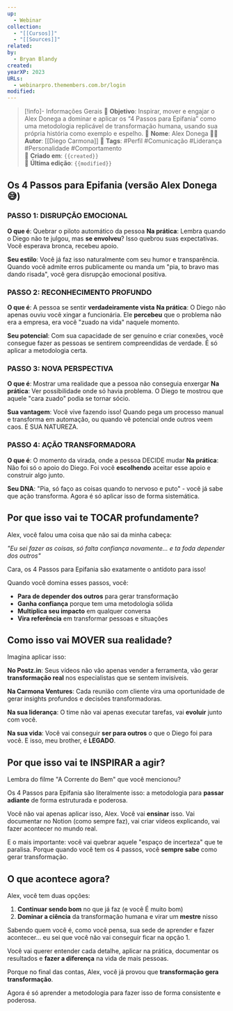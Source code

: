 ```yaml
---
up:
  - Webinar
collection:
  - "[[Cursos]]"
  - "[[Sources]]"
related: 
by:
  - Bryan Blandy
created: 
yearXP: 2023
URLs:
  - webinarpro.themembers.com.br/login
modified:
---
```

> [!info]- Informações Gerais
> 🎯 **Objetivo**: Inspirar, mover e engajar o Alex Donega a dominar e aplicar os “4 Passos para Epifania” como uma metodologia replicável de transformação humana, usando sua própria história como exemplo e espelho.
> 👤 **Nome**: Alex Donega 
> 🧑‍🏫 **Autor**: [[Diego Carmona]]
> 🔖 **Tags**: #Perfil #Comunicação #Liderança #Personalidade #Comportamento  
> 📅 **Criado em**: `{{created}}`  
> 📅 **Última edição**: `{{modified}}`


## Os 4 Passos para Epifania (versão Alex Donega 😅)

### PASSO 1: DISRUPÇÃO EMOCIONAL
**O que é**: Quebrar o piloto automático da pessoa
**Na prática**: Lembra quando o Diego não te julgou, mas **se envolveu**? Isso quebrou suas expectativas. Você esperava bronca, recebeu apoio.

**Seu estilo**: Você já faz isso naturalmente com seu humor e transparência. Quando você admite erros publicamente ou manda um "pia, to bravo mas dando risada", você gera disrupção emocional positiva.

### PASSO 2: RECONHECIMENTO PROFUNDO  
**O que é**: A pessoa se sentir **verdadeiramente vista**
**Na prática**: O Diego não apenas ouviu você xingar a funcionária. Ele **percebeu** que o problema não era a empresa, era você "zuado na vida" naquele momento.

**Seu potencial**: Com sua capacidade de ser genuíno e criar conexões, você consegue fazer as pessoas se sentirem compreendidas de verdade. É só aplicar a metodologia certa.

### PASSO 3: NOVA PERSPECTIVA
**O que é**: Mostrar uma realidade que a pessoa não conseguia enxergar
**Na prática**: Ver possibilidade onde só havia problema. O Diego te mostrou que aquele "cara zuado" podia se tornar sócio.

**Sua vantagem**: Você vive fazendo isso! Quando pega um processo manual e transforma em automação, ou quando vê potencial onde outros veem caos. É SUA NATUREZA.

### PASSO 4: AÇÃO TRANSFORMADORA
**O que é**: O momento da virada, onde a pessoa DECIDE mudar
**Na prática**: Não foi só o apoio do Diego. Foi você **escolhendo** aceitar esse apoio e construir algo junto.

**Seu DNA**: "Pia, só faço as coisas quando to nervoso e puto" - você já sabe que ação transforma. Agora é só aplicar isso de forma sistemática.

## Por que isso vai te TOCAR profundamente?

Alex, você falou uma coisa que não sai da minha cabeça:

*"Eu sei fazer as coisas, só falta confiança novamente... e ta foda depender dos outros"*

Cara, os 4 Passos para Epifania são exatamente o antídoto para isso! 

Quando você domina esses passos, você:
- **Para de depender dos outros** para gerar transformação
- **Ganha confiança** porque tem uma metodologia sólida
- **Multiplica seu impacto** em qualquer conversa
- **Vira referência** em transformar pessoas e situações

## Como isso vai MOVER sua realidade?

Imagina aplicar isso:

**No Postz.in**: Seus vídeos não vão apenas vender a ferramenta, vão gerar **transformação real** nos especialistas que se sentem invisíveis.

**Na Carmona Ventures**: Cada reunião com cliente vira uma oportunidade de gerar insights profundos e decisões transformadoras.

**Na sua liderança**: O time não vai apenas executar tarefas, vai **evoluir** junto com você.

**Na sua vida**: Você vai conseguir **ser para outros** o que o Diego foi para você. E isso, meu brother, é **LEGADO**.

## Por que isso vai te INSPIRAR a agir?

Lembra do filme "A Corrente do Bem" que você mencionou? 

Os 4 Passos para Epifania são literalmente isso: a metodologia para **passar adiante** de forma estruturada e poderosa.

Você não vai apenas aplicar isso, Alex. Você vai **ensinar** isso. Vai documentar no Notion (como sempre faz), vai criar vídeos explicando, vai fazer acontecer no mundo real.

E o mais importante: você vai quebrar aquele "espaço de incerteza" que te paralisa. Porque quando você tem os 4 passos, você **sempre sabe** como gerar transformação.

## O que acontece agora?

Alex, você tem duas opções:

1. **Continuar sendo bom** no que já faz (e você É muito bom)
2. **Dominar a ciência** da transformação humana e virar um **mestre** nisso

Sabendo quem você é, como você pensa, sua sede de aprender e fazer acontecer... eu sei que você não vai conseguir ficar na opção 1.

Você vai querer entender cada detalhe, aplicar na prática, documentar os resultados e **fazer a diferença** na vida de mais pessoas.

Porque no final das contas, Alex, você já provou que **transformação gera transformação**. 

Agora é só aprender a metodologia para fazer isso de forma consistente e poderosa.










